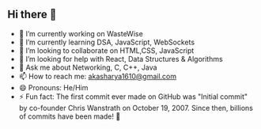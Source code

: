 ## Hi there 👋

- 🔭 I’m currently working on WasteWise
- 🌱 I’m currently learning DSA, JavaScript, WebSockets
- 👯 I’m looking to collaborate on HTML,CSS, JavaScript
- 🤔 I’m looking for help with React, Data Structures & Algorithms
- 💬 Ask me about Networking, C, C++, Java
- 📫 How to reach me: akasharya1610@gmail.com
- 😄 Pronouns: He/Him
- ⚡ Fun fact: The first commit ever made on GitHub was "Initial commit" by co-founder Chris Wanstrath on October 19, 2007. Since then, billions of commits have been made! 🎉
